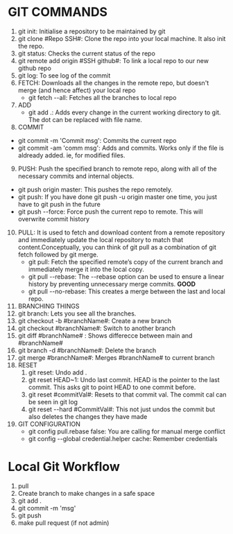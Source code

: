 # GIT COMMANDS

1. git init: Initialise a repository to be maintained by git
2. git clone #Repo SSH#: Clone the repo into your local machine. It also init the repo.
3. git status: Checks the current status of the repo
4. git remote add origin #SSH github#: To link a local repo to our new github repo
5. git log: To see log of the commit
6. FETCH: Downloads all the changes in the remote repo, but doesn't merge (and hence affect) your local repo
   - git fetch --all: Fetches all the branches to local repo
7. ADD
   - git add .: Adds every change in the current working directory to git. The dot can be replaced with file name.
8.  COMMIT
   - git commit -m 'Commit msg': Commits the current repo
   - git commit -am 'comm msg': Adds and commits. Works only if the file is aldready added. ie, for modified files.
9.  PUSH: Push the specified branch to remote repo, along with all of the necessary commits and internal objects.
   - git push origin master: This pushes the repo remotely. 
   - git push: If you have done git push -u origin master one time, you just have to git push in the future
   - git push --force: Force push the current repo to remote. This will overwrite commit history
10. PULL: It is used to fetch and download content from a remote repository and immediately update the local repository to match that content.Conceptually, you can think of git pull as a combination of git fetch followed by git merge.
    - git pull: Fetch the specified remote’s copy of the current branch and immediately merge it into the local copy.
    - git pull --rebase: The --rebase option can be used to ensure a linear history by preventing unnecessary merge commits. **GOOD**
    - git pull --no-rebase: This creates a merge between the last and local repo.
11. BRANCHING THINGS
   1.  git branch: Lets you see all the branches.
   2.  git checkout -b #branchName#: Create a new branch
   3.  git checkout #branchName#: Switch to another branch
   4.  git diff #branchName# : Shows differecce between main and #branchName#
   5.  git branch -d #branchName#: Delete the branch
   6.  git merge #branchName#: Merges #branchName# to current branch
12. RESET
    1.  git reset: Undo add .
    2.  git reset HEAD~1: Undo last commit. HEAD is the pointer to the last commit. This asks git to point HEAD to one commit before.
    3.  git reset #commitVal#: Resets to that commit val. The commit cal can be seen in git log
    4.  git reset --hard #CommitVal#: This not just undos the commit but also deletes the changes they have made
13. GIT CONFIGURATION
    - git config pull.rebase false: You are calling for manual merge conflict
    - git config --global credential.helper cache: Remember credentials


# Local Git Workflow
1. pull
2. Create branch to make changes in a safe space
3. git add .
4. git commit -m 'msg'
5. git push
6. make pull request (if not admin)